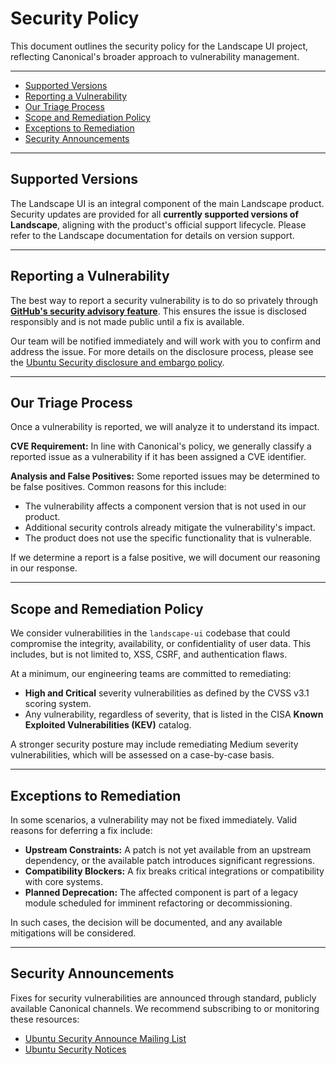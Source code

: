 # Security Policy

This document outlines the security policy for the Landscape UI project, reflecting Canonical's broader approach to vulnerability management.

---

- [Supported Versions](#supported-versions)
- [Reporting a Vulnerability](#reporting-a-vulnerability)
- [Our Triage Process](#our-triage-process)
- [Scope and Remediation Policy](#scope-and-remediation-policy)
- [Exceptions to Remediation](#exceptions-to-remediation)
- [Security Announcements](#security-announcements)

---

## Supported Versions

The Landscape UI is an integral component of the main Landscape product. Security updates are provided for all **currently supported versions of Landscape**, aligning with the product's official support lifecycle. Please refer to the Landscape documentation for details on version support.

---

## Reporting a Vulnerability

The best way to report a security vulnerability is to do so privately through **[GitHub's security advisory feature](https://github.com/canonical/landscape-ui/security/advisories/new)**. This ensures the issue is disclosed responsibly and is not made public until a fix is available.

Our team will be notified immediately and will work with you to confirm and address the issue. For more details on the disclosure process, please see the [Ubuntu Security disclosure and embargo policy](https://ubuntu.com/security/disclosure-policy).

---

## Our Triage Process

Once a vulnerability is reported, we will analyze it to understand its impact.

**CVE Requirement:** In line with Canonical's policy, we generally classify a reported issue as a vulnerability if it has been assigned a CVE identifier.

**Analysis and False Positives:** Some reported issues may be determined to be false positives. Common reasons for this include:
* The vulnerability affects a component version that is not used in our product.
* Additional security controls already mitigate the vulnerability's impact.
* The product does not use the specific functionality that is vulnerable.

If we determine a report is a false positive, we will document our reasoning in our response.

---

## Scope and Remediation Policy

We consider vulnerabilities in the `landscape-ui` codebase that could compromise the integrity, availability, or confidentiality of user data. This includes, but is not limited to, XSS, CSRF, and authentication flaws.

At a minimum, our engineering teams are committed to remediating:
* **High and Critical** severity vulnerabilities as defined by the CVSS v3.1 scoring system.
* Any vulnerability, regardless of severity, that is listed in the CISA **Known Exploited Vulnerabilities (KEV)** catalog.

A stronger security posture may include remediating Medium severity vulnerabilities, which will be assessed on a case-by-case basis.

---

## Exceptions to Remediation

In some scenarios, a vulnerability may not be fixed immediately. Valid reasons for deferring a fix include:
* **Upstream Constraints:** A patch is not yet available from an upstream dependency, or the available patch introduces significant regressions.
* **Compatibility Blockers:** A fix breaks critical integrations or compatibility with core systems.
* **Planned Deprecation:** The affected component is part of a legacy module scheduled for imminent refactoring or decommissioning.

In such cases, the decision will be documented, and any available mitigations will be considered.

---

## Security Announcements

Fixes for security vulnerabilities are announced through standard, publicly available Canonical channels. We recommend subscribing to or monitoring these resources:
* [Ubuntu Security Announce Mailing List](https://lists.ubuntu.com/mailman/listinfo/ubuntu-security-announce)
* [Ubuntu Security Notices](https://ubuntu.com/security/notices)